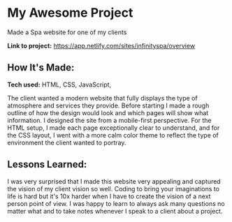 # My Awesome Project

Made a Spa website for one of my clients

**Link to project:** https://app.netlify.com/sites/infinityspa/overview

## How It's Made:

**Tech used:** HTML, CSS, JavaScript, 

The client wanted a modern website that fully displays the type of atmosphere and services they provide. Before starting I made a rough outline of how the design would look and which pages will show what information. I designed the site from a mobile-first perspective. For the HTML setup, I made each page exceptionally clear to understand, and for the CSS layout, I went with a more calm color theme to reflect the type of environment the client wanted to portray.


## Lessons Learned:

I was very surprised that I made this website very appealing and captured the vision of my client vision so well. Coding to bring your imaginations to life is hard but it's 10x harder when I have to create the vision of a next person point of view. I was happy to learn to always ask many questions no matter what and to take notes whenever I speak to a client about a project.


